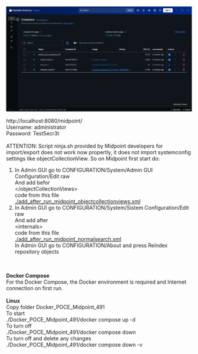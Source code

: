 <img src="./Docker POCE Midpoint 491.png" border="0"></img><br>

http://localhost:8080/midpoint/<br>
Username: administrator<br>
Password: Test5ecr3t<br>
<br>
ATTENTION: Script ninja.sh provided by Midpoint developers for import/export does not work now propertly, it does not import systemconfig settings like objectCollectionView.
So on Midpoint first start do:<br> 
1. In Admin GUI go to CONFIGURATION/System/Admin GUI Configuration/Edit raw<br>
And add befor<br>
&lt;/objectCollectionViews&gt;<br>
code from this file<br>
<a href ="https://github.com/icookycom/IDM-Midpoint-POC-Employments-and-Positions/blob/main/Docker/add_after_run_midpoint_objectcollectionviews.xml">./add_after_run_midpoint_objectcollectionviews.xml</a><br>
2. In Admin GUI go to CONFIGURATION/System/Sistem Configuration/Edit raw<br>
And add after<br>
&lt;internals&gt;<br>
code from this file<br>
<a href ="https://github.com/icookycom/IDM-Midpoint-POC-Employments-and-Positions/blob/main/Docker/add_after_run_midpoint_normalsearch.xml">./add_after_run_midpoint_normalsearch.xml</a><br>
In Admin GUI go to CONFIGURATION/About and press Reindex repository objects<br>

<br>
<br>
<b>Docker Compose</b><br>
For the Docker Compose, the Docker environment is required and Internet connection on first run.<br>
<br>
<b>Linux</b><br>
Copy folder Docker_POCE_Midpoint_491<br>
To start<br>
./Docker_POCE_Midpoint_491/docker compose up -d<br>
To turn off<br>
./Docker_POCE_Midpoint_491/docker compose down<br>
Tu turn off and delete any changes<br>
./Docker_POCE_Midpoint_491/docker compose down -v<br>

